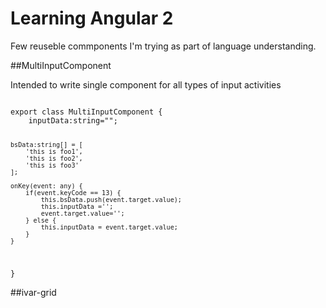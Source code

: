 # Learning Angular 2

Few reuseble commponents I'm trying as part of language understanding.

##MultiInputComponent

Intended to write single component for all types of input activities

<code>
export class MultiInputComponent {
    inputData:string="";

    bsData:string[] = [
        'this is foo1',
        'this is foo2',
        'this is foo3'
    ];

    onKey(event: any) {
        if(event.keyCode == 13) {
            this.bsData.push(event.target.value);
            this.inputData ='';
            event.target.value='';
        } else {
            this.inputData = event.target.value;
        }
    }
}
</code> 

##ivar-grid




